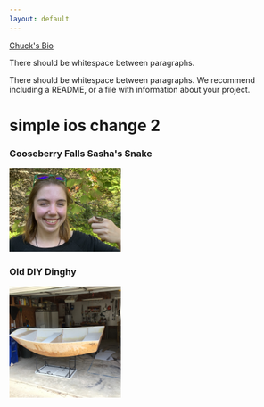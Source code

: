 ```yaml
---
layout: default
---
```



[Chuck's Bio](./bio.html)

There should be whitespace between paragraphs.

There should be whitespace between paragraphs. We recommend including a README, or a file with information about your project.

# simple ios change 2



### Gooseberry Falls Sasha's Snake

<a href="https://photos.app.goo.gl/b5u9GtaoHWq35GbB8" target="_blank" >
<img src="assets/photo/snake.jpg" alt="drawing" width="200"/>
</a>


### Old DIY Dinghy 

<a href="https://photos.app.goo.gl/qZzt8H6ETvtiwqzu8" target="_blank" >
<img src="assets/photo/DIy-Dinghy.jpeg" alt="drawing" width="200"/>
</a>